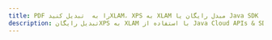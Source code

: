 ---title: PDF را به  تبدیل کنیدXLAM، XPS به XLAM مبدل رایگان یا Java SDKdescription: تبدیل رایگانXPS به XLAM با استفاده از Java Cloud APIs & SDK همچنین اسناد PDF را در Cloud ایجاد، ویرایش و رندر کنید.---